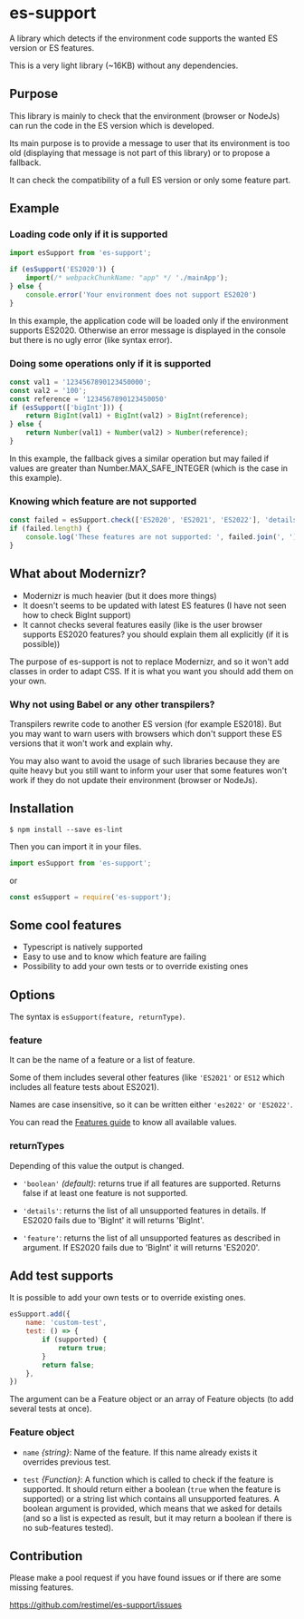 # es-support
A library which detects if the environment code supports the wanted ES version
or ES features.

This is a very light library (~16KB) without any dependencies.

## Purpose

This library is mainly to check that the environment (browser or NodeJs) can run
the code in the ES version which is developed.

Its main purpose is to provide a message to user that its environment is too
old (displaying that message is not part of this library) or to propose a
fallback.

It can check the compatibility of a full ES version or only some feature part.

## Example

### Loading code only if it is supported

```javascript
import esSupport from 'es-support';

if (esSupport('ES2020')) {
    import(/* webpackChunkName: "app" */ './mainApp');
} else {
    console.error('Your environment does not support ES2020')
}
```
In this example, the application code will be loaded only if the
environment supports ES2020. Otherwise an error message is displayed in the
console but there is no ugly error (like syntax error).

### Doing some operations only if it is supported

```javascript
const val1 = '1234567890123450000';
const val2 = '100';
const reference = '1234567890123450050'
if (esSupport(['bigInt'])) {
    return BigInt(val1) + BigInt(val2) > BigInt(reference);
} else {
    return Number(val1) + Number(val2) > Number(reference);
}
```
In this example, the fallback gives a similar operation but may failed if
values are greater than Number.MAX_SAFE_INTEGER (which is the case in this
example).

### Knowing which feature are not supported

```javascript
const failed = esSupport.check(['ES2020', 'ES2021', 'ES2022'], 'details'));
if (failed.length) {
    console.log('These features are not supported: ', failed.join(', '));
}
```

## What about Modernizr?

* Modernizr is much heavier (but it does more things)
* It doesn't seems to be updated with latest ES features (I have not seen how
to check BigInt support)
* It cannot checks several features easily (like is the user browser supports
ES2020 features? you should explain them all explicitly (if it is possible))

The purpose of es-support is not to replace Modernizr, and so it won't
add classes in order to adapt CSS. If it is what you want you should add them
on your own.

### Why not using Babel or any other transpilers?

Transpilers rewrite code to another ES version (for example ES2018).
But you may want to warn users with browsers which don't support these ES
versions that it won't work and explain why.

You may also want to avoid the usage of such libraries because they are quite
heavy but you still want to inform your user that some features won't work if
they do not update their environment (browser or NodeJs).

## Installation

```console
$ npm install --save es-lint
```

Then you can import it in your files.
```javascript
import esSupport from 'es-support';
```
or
```javascript
const esSupport = require('es-support');
```

## Some cool features

* Typescript is natively supported
* Easy to use and to know which feature are failing
* Possibility to add your own tests or to override existing ones

## Options

The syntax is `esSupport(feature, returnType)`.

### feature

It can be the name of a feature or a list of feature.

Some of them includes several other features (like `'ES2021'` or `ES12` which
includes all feature tests about ES2021).

Names are case insensitive, so it can be written either `'es2022'` or `'ES2022'`.

You can read the [Features guide](./doc/features.md) to know all available values.

### returnTypes

Depending of this value the output is changed.

* `'boolean'` _(default)_: returns true if all features are supported.
    Returns false if at least one feature is not supported.

* `'details'`: returns the list of all unsupported features in details.
    If ES2020 fails due to 'BigInt' it will returns 'BigInt'.

* `'feature'`: returns the list of all unsupported features as described in argument.
    If ES2020 fails due to 'BigInt' it will returns 'ES2020'.

## Add test supports

It is possible to add your own tests or to override existing ones.

```javascript
esSupport.add({
    name: 'custom-test',
    test: () => {
        if (supported) {
            return true;
        }
        return false;
    },
})
```

The argument can be a Feature object or an array of Feature objects (to add
several tests at once).

### Feature object

* `name` _{string}_: Name of the feature. If this name already exists it
overrides previous test.

* `test` _{Function}_: A function which is called to check if the feature is
supported. It should return either a boolean (`true` when the feature is
supported) or a string list which contains all unsupported features.
A boolean argument is provided, which means that we asked for details (and so
a list is expected as result, but it may return a boolean if there is no
sub-features tested).

## Contribution

Please make a pool request if you have found issues or if there are some
missing features.

https://github.com/restimel/es-support/issues
